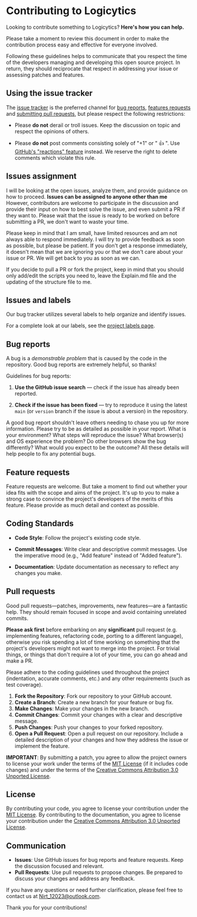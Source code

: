 # Contributing to Logicytics

Looking to contribute something to Logicytics? **Here's how you can help.**

Please take a moment to review this document in order to make the contribution
process easy and effective for everyone involved.

Following these guidelines helps to communicate that you respect the time of
the developers managing and developing this open source project. In return,
they should reciprocate that respect in addressing your issue or assessing
patches and features.


## Using the issue tracker

The [issue tracker](https://github.com/DefinetlyNotAI/Logicytics/issues) is
the preferred channel for [bug reports](#bug-reports), [features requests](#feature-requests)
and [submitting pull requests](#pull-requests), but please respect the following
restrictions:

- Please **do not** derail or troll issues. Keep the discussion on topic and
  respect the opinions of others.

- Please **do not** post comments consisting solely of "+1" or " 👍 ".
  Use [GitHub's "reactions" feature](https://blog.github.com/2016-03-10-add-reactions-to-pull-requests-issues-and-comments/)
  instead. We reserve the right to delete comments which violate this rule.


## Issues assignment

I will be looking at the open issues, analyze them, and provide guidance on how to proceed. **Issues can be assigned to anyone other than me** However, contributors are welcome to participate in the discussion and provide their input on how to best solve the issue, and even submit a PR if they want to. Please wait that the issue is ready to be worked on before submitting a PR, we don't want to waste your time.

Please keep in mind that I am small, have limited resources and am not always able to respond immediately. I will try to provide feedback as soon as possible, but please be patient. If you don't get a response immediately, it doesn't mean that we are ignoring you or that we don't care about your issue or PR. We will get back to you as soon as we can.

If you decide to pull a PR or fork the project, keep in mind that you should only add/edit the scripts you need to, leave the Explain.md file and the updating of the structure file to me.

## Issues and labels

Our bug tracker utilizes several labels to help organize and identify issues.

For a complete look at our labels, see the [project labels page](https://github.com/DefinetlyNotAI/Logicytics/labels).


## Bug reports

A bug is a _demonstrable problem_ that is caused by the code in the repository.
Good bug reports are extremely helpful, so thanks!

Guidelines for bug reports:

1. **Use the GitHub issue search** &mdash; check if the issue has already been
   reported.

2. **Check if the issue has been fixed** &mdash; try to reproduce it using the
   latest `main` (or `version` branch if the issue is about a version) in the repository.


A good bug report shouldn't leave others needing to chase you up for more
information. Please try to be as detailed as possible in your report. What is
your environment? What steps will reproduce the issue? What browser(s) and OS
experience the problem? Do other browsers show the bug differently? What
would you expect to be the outcome? All these details will help people to fix
any potential bugs.


## Feature requests

Feature requests are welcome. But take a moment to find out whether your idea
fits with the scope and aims of the project. It's up to _you_ to make a strong
case to convince the project's developers of the merits of this feature. Please
provide as much detail and context as possible.


## Coding Standards

- **Code Style**: Follow the project's existing code style.

- **Commit Messages**: Write clear and descriptive commit messages. Use the imperative mood (e.g., "Add feature" instead of "Added feature").
- **Documentation**: Update documentation as necessary to reflect any changes you make.


## Pull requests

Good pull requests—patches, improvements, new features—are a fantastic
help. They should remain focused in scope and avoid containing unrelated
commits.

**Please ask first** before embarking on any **significant** pull request (e.g.
implementing features, refactoring code, porting to a different language),
otherwise you risk spending a lot of time working on something that the
project's developers might not want to merge into the project. For trivial
things, or things that don't require a lot of your time, you can go ahead and
make a PR.

Please adhere to the coding guidelines used throughout the
project (indentation, accurate comments, etc.) and any other requirements
(such as test coverage).

1. **Fork the Repository**: Fork our repository to your GitHub account.
2. **Create a Branch**: Create a new branch for your feature or bug fix.
3. **Make Changes**: Make your changes in the new branch.
4. **Commit Changes**: Commit your changes with a clear and descriptive message.
5. **Push Changes**: Push your changes to your forked repository.
6. **Open a Pull Request**: Open a pull request on our repository. Include a detailed description of your changes and how they address the issue or implement the feature.

**IMPORTANT**: By submitting a patch, you agree to allow the project owners to
license your work under the terms of the [MIT License](https://github.com/DefinetlyNotAI/Logicytics/blob/main/LICENSE) (if it
includes code changes) and under the terms of the
[Creative Commons Attribution 3.0 Unported License](https://creativecommons.org/licenses/by/3.0/).


## License

By contributing your code, you agree to license your contribution under the [MIT License](https://github.com/DefinetlyNotAI/Logicytics/blob/main/LICENSE).
By contributing to the documentation, you agree to license your contribution under the [Creative Commons Attribution 3.0 Unported License](https://creativecommons.org/licenses/by/3.0/).


## Communication

- **Issues**: Use GitHub issues for bug reports and feature requests. Keep the discussion focused and relevant.
- **Pull Requests**: Use pull requests to propose changes. Be prepared to discuss your changes and address any feedback.

If you have any questions or need further clarification, please feel free to contact us at Nirt_12023@outlook.com.

Thank you for your contributions!
